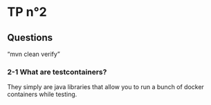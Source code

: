# TP n°2

## Questions 
“mvn clean verify”
### 2-1 What are testcontainers?

They simply are java libraries that allow you to run a bunch of docker containers while
testing.


